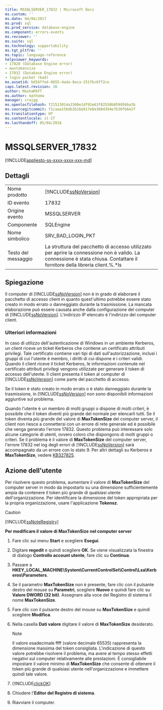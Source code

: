 ```yaml
---
title: MSSQLSERVER_17832 | Microsoft Docs
ms.custom: ''
ms.date: 04/04/2017
ms.prod: sql
ms.prod_service: database-engine
ms.component: errors-events
ms.reviewer: ''
ms.suite: sql
ms.technology: supportability
ms.tgt_pltfrm: ''
ms.topic: language-reference
helpviewer_keywords:
- 17828 (Database Engine error)
- maxtokensize
- 17832 (Database Engine error)
- login packet (bad)
ms.assetid: bd56ffe4-0855-4ada-8aca-251fbc6ff2ce
caps.latest.revision: 16
author: MashaMSFT
ms.author: mathoma
manager: craigg
ms.openlocfilehash: f21513014a1500e1df92e63f82550b059956ba3b
ms.sourcegitcommit: f1caaa156db2b16e817e0a3884394e7b30fb642f
ms.translationtype: HT
ms.contentlocale: it-IT
ms.lasthandoff: 05/04/2018
---
```

# <a name="mssqlserver17832"></a>MSSQLSERVER_17832
[!INCLUDE[appliesto-ss-xxxx-xxxx-xxx-md](../../includes/appliesto-ss-xxxx-xxxx-xxx-md.md)]
  
## <a name="details"></a>Dettagli  
  
|||  
|-|-|  
|Nome prodotto|[!INCLUDE[ssNoVersion](../../includes/ssnoversion-md.md)]|  
|ID evento|17832|  
|Origine evento|MSSQLSERVER|  
|Componente|SQLEngine|  
|Nome simbolico|SRV_BAD_LOGIN_PKT|  
|Testo del messaggio|La struttura del pacchetto di accesso utilizzato per aprire la connessione non è valido. La connessione è stata chiusa. Contattare il fornitore della libreria client.%.*ls|  
  
## <a name="explanation"></a>Spiegazione  
Il computer di [!INCLUDE[ssNoVersion](../../includes/ssnoversion-md.md)] non è in grado di elaborare il pacchetto di accesso client in quanto quest'ultimo potrebbe essere stato creato in modo errato o danneggiato durante la trasmissione. La mancata elaborazione può essere causata anche dalla configurazione del computer di [!INCLUDE[ssNoVersion](../../includes/ssnoversion-md.md)]. L'indirizzo IP elencato è l'indirizzo del computer client.  
  
### <a name="more-information"></a>Ulteriori informazioni  
In caso di utilizzo dell'autenticazione di Windows in un ambiente Kerberos, un client riceve un ticket Kerberos che contiene un certificato attributi privilegi. Tale certificato contiene vari tipi di dati sull'autorizzazione, inclusi i gruppi di cui l'utente è membro, i diritti di cui dispone e i criteri validi. Quando il client riceve il ticket Kerberos, le informazioni contenute nel certificato attributi privilegi vengono utilizzate per generare il token di accesso dell'utente. Il client presenta il token al computer di [!INCLUDE[ssNoVersion](../../includes/ssnoversion-md.md)] come parte del pacchetto di accesso.  
  
Se il token è stato creato in modo errato o è stato danneggiato durante la trasmissione, in [!INCLUDE[ssNoVersion](../../includes/ssnoversion-md.md)] non sono disponibili informazioni aggiuntive sul problema.  
  
Quando l'utente è un membro di molti gruppi o dispone di molti criteri, è possibile che il token diventi più grande del normale per elencarli tutti. Se il token diventa più grande del valore di **MaxTokenSize** del computer server, il client non riesce a connettersi con un errore di rete generale ed è possibile che venga generato l'errore 17832. Questo problema può interessare solo alcune categorie di utenti, ovvero coloro che dispongono di molti gruppi o criteri. Se il problema è il valore di **MaxTokenSize** del computer server, l'errore 17832 nel log degli errori di [!INCLUDE[ssNoVersion](../../includes/ssnoversion-md.md)] sarà accompagnato da un errore con lo stato 9. Per altri dettagli su Kerberos e **MaxTokenSize**, vedere [KB327825](http://support.microsoft.com/kb/327825).  
  
## <a name="user-action"></a>Azione dell'utente  
Per risolvere questo problema, aumentare il valore di **MaxTokenSize** del computer server in modo da impostarlo su una dimensione sufficientemente ampia da contenere il token più grande di qualsiasi utente dell'organizzazione. Per identificare la dimensione del token appropriata per la propria organizzazione, usare l'applicazione **Tokensz**.  
  
> [!CAUTION]  
> [!INCLUDE[ssNoteRegistry](../../includes/ssnoteregistry-md.md)]  
  
**Per modificare il valore di MaxTokenSize** **nel computer server**  
  
1.  Fare clic sul menu **Start** e scegliere **Esegui**.  
  
2.  Digitare **regedit** e quindi scegliere **OK**. Se viene visualizzata la finestra di dialogo **Controllo account utente**, fare clic su **Continua**.  
  
3.  Passare a **HKEY_LOCAL_MACHINE\System\CurrentControlSet\Control\Lsa\Kerberos\Parameters**.  
  
4.  Se il parametro **MaxTokenSize** non è presente, fare clic con il pulsante destro del mouse su **Parametri**, scegliere **Nuovo** e quindi fare clic su **Valore DWORD (32 bit)**. Assegnare alla voce del Registro di sistema il nome **MaxTokenSize**.  
  
5.  Fare clic con il pulsante destro del mouse su **MaxTokenSize** e quindi scegliere **Modifica**.  
  
6.  Nella casella **Dati valore** digitare il valore di **MaxTokenSize** desiderato.  
  
    > [!NOTE]  
    > Il valore esadecimale ffff (valore decimale 65535) rappresenta la dimensione massima del token consigliata. L'indicazione di questo valore potrebbe risolvere il problema, ma avere al tempo stesso effetti negativi sul computer relativamente alle prestazioni. È consigliabile impostare il valore minimo di **MaxTokenSize** che consente di ottenere il token più grande di qualsiasi utente nell'organizzazione e immettere quindi tale valore.  
  
7.  [!INCLUDE[clickOK](../../includes/clickok-md.md)]  
  
8.  Chiudere l'**Editor del Registro di sistema**.  
  
9. Riavviare il computer.  
  
